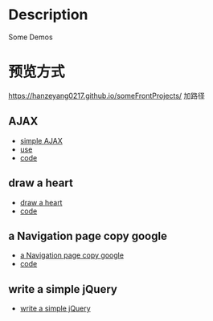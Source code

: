 # Description
Some Demos
# 预览方式
https://hanzeyang0217.github.io/someFrontProjects/ 加路径

## AJAX
- [simple AJAX](https://hanzeyang0217.github.io/someFrontProjects/AJAX%E5%85%A5%E9%97%A8/%E5%B0%81%E8%A3%85AJAX_XHR_NonPromise/public/index.HTML)
- [use](https://github.com/hanzeyang0217/someFrontProjects/blob/master/AJAX%E5%85%A5%E9%97%A8/%E5%B0%81%E8%A3%85AJAX_XHR_NonPromise/public/main.js)
- [code](https://github.com/hanzeyang0217/someFrontProjects/blob/master/AJAX%E5%85%A5%E9%97%A8/%E5%B0%81%E8%A3%85AJAX_XHR_NonPromise/public/AJAX.js)
## draw a heart
- [draw a heart](https://hanzeyang0217.github.io/someFrontProjects/mkHeart/)
- [code](https://github.com/hanzeyang0217/someFrontProjects/blob/master/mkHeart/main.js)
## a Navigation page copy google
- [a Navigation page copy google](https://hanzeyang0217.github.io/someFrontProjects/前端导航页面/src/)
- [code](https://github.com/hanzeyang0217/someFrontProjects/tree/master/%E5%89%8D%E7%AB%AF%E5%AF%BC%E8%88%AA%E9%A1%B5%E9%9D%A2/src)
## write a simple jQuery
- [write a simple jQuery](https://github.com/hanzeyang0217/someFrontProjects/blob/master/%E5%B0%81%E8%A3%85DOM%E5%BA%93_JQ%E7%AC%AC%E4%BA%8C%E7%89%88/src/jQuery.js)
